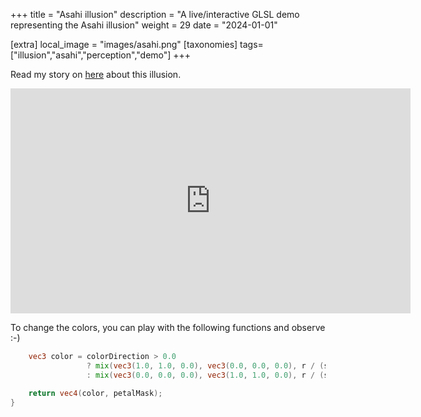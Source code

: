 +++
title = "Asahi illusion"
description = "A live/interactive GLSL demo representing the Asahi illusion"
weight = 29
date = "2024-01-01"

[extra]
local_image = "images/asahi.png"
[taxonomies]
tags=["illusion","asahi","perception","demo"]
+++

Read my story on [here](https://altunenes.github.io/posts/asahi/) about this illusion.


<div align="center">
<iframe width="640" height="360" frameborder="0" src="https://www.shadertoy.com/embed/MX23Wz?gui=true&t=10&paused=true&muted=false" allowfullscreen></iframe>
</div>

To change the colors, you can play with the following functions and observe :-)

```GLSL
    vec3 color = colorDirection > 0.0 
                 ? mix(vec3(1.0, 1.0, 0.0), vec3(0.0, 0.0, 0.0), r / (size * 1.0))
                 : mix(vec3(0.0, 0.0, 0.0), vec3(1.0, 1.0, 0.0), r / (size * 1.0));

    return vec4(color, petalMask);
}
```

